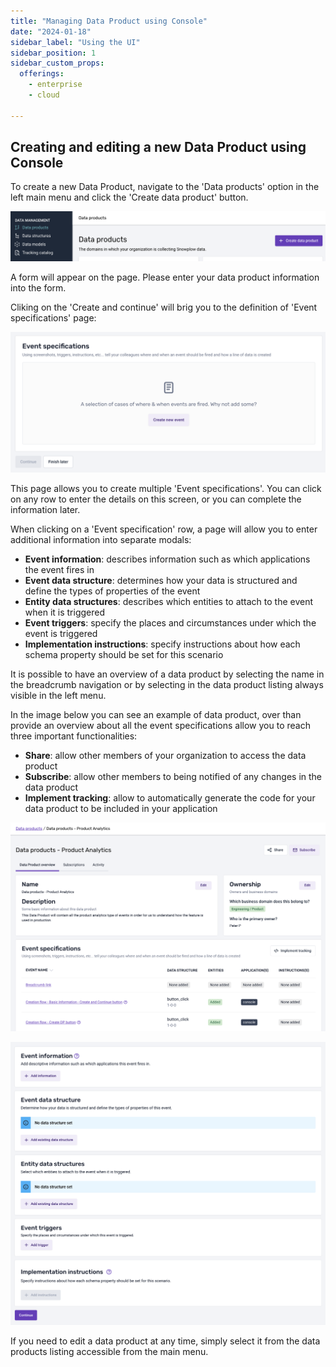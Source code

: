 ```yaml
---
title: "Managing Data Product using Console"
date: "2024-01-18"
sidebar_label: "Using the UI"
sidebar_position: 1
sidebar_custom_props:
  offerings:
    - enterprise
    - cloud

---
```


## Creating and editing a new Data Product using Console

To create a new Data Product, navigate to the 'Data products' option in the left main menu and click the 'Create data product' button. 

![Create data product](images/image-1.png)

A form will appear on the page. Please enter your data product information into the form.

Cliking on the 'Create and continue' will brig you to the definition of 'Event specifications' page:

![Event specifications](images/image-2.png)

This page allows you to create multiple 'Event specifications'. You can click on any row to enter the details on this screen, or you can complete the information later.

When clicking on a 'Event specification' row, a page will allow you to enter additional information into separate modals:

- **Event information**: describes information such as which applications the event fires in
- **Event data structure**: determines how your data is structured and define the types of properties of the event
- **Entity data structures**: describes which entities to attach to the event when it is triggered
- **Event triggers**: specify the places and circumstances under which the event is triggered
- **Implementation instructions**: specify instructions about how each schema property should be set for this scenario

It is possible to have an overview of a data product by selecting the name in the breadcrumb navigation or by selecting in the data product listing always visible in the left menu.

In the image below you can see an example of data product, over than provide an overview about all the event specifications allow you to reach three important functionalities:

- **Share**: allow other members of your organization to access the data product
- **Subscribe**: allow other members to being notified of any changes in the data product
- **Implement tracking**: allow to automatically generate the code for your data product to be included in your application

![Data product overview](images/image-4.png)

![Event specification details](images/image-3.png)

If you need to edit a data product at any time, simply select it from the data products listing accessible from the main menu.